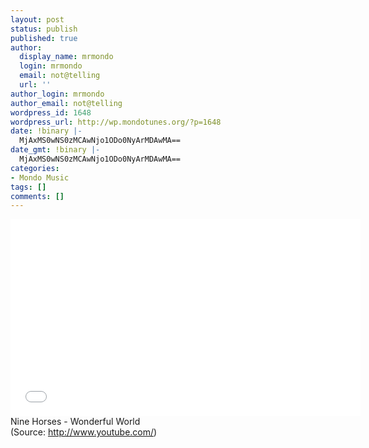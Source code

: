 ```yaml
---
layout: post
status: publish
published: true
author:
  display_name: mrmondo
  login: mrmondo
  email: not@telling
  url: ''
author_login: mrmondo
author_email: not@telling
wordpress_id: 1648
wordpress_url: http://wp.mondotunes.org/?p=1648
date: !binary |-
  MjAxMS0wNS0zMCAwNjo1ODo0NyArMDAwMA==
date_gmt: !binary |-
  MjAxMS0wNS0zMCAwNjo1ODo0NyArMDAwMA==
categories:
- Mondo Music
tags: []
comments: []
---
```

<iframe width="560" height="315" src="//www.youtube.com/embed/6ctBnQPLHeU" frameborder="0"> </iframe>
Nine Horses - Wonderful World
<div class="attribution">(<span>Source:</span> <a href="http://www.youtube.com/">http://www.youtube.com/</a>)</div>
